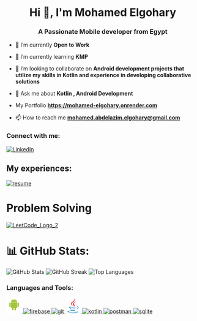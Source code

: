 
<h1 align="center">Hi 👋, I'm Mohamed Elgohary</h1>
<h3 align="center">A Passionate Mobile developer from Egypt</h3>

- 🔭 I’m currently **Open to Work**

- 🌱 I’m currently learning **KMP**

- 👯 I’m looking to collaborate on **Android development projects that utilize my skills in Kotlin and experience in developing collaborative solutions**

- 💬 Ask me about **Kotlin , Android Development**

- My Portfolio **https://mohamed-elgohary.onrender.com**

- 📫 How to reach me **mohamed.abdelazim.elgohary@gmail.com**
<h3 align="left">Connect with me:</h3>
<p align="left">

  [![LinkedIn](https://img.shields.io/badge/LinkedIn-%230077B5.svg?logo=linkedin&logoColor=white)](https://www.linkedin.com/in/mohamed-elgohary8)

<h2 align="left">My experiences:</h2>
<p align="left">
  
[![resume](https://github.com/nomi811/clickable-icons-to-readme/assets/87489620/a46f5ac0-c37d-46ad-97e3-d1991b2c90ca)
](https://www.canva.com/design/DAFweHjHgvo/U4kr7aIQ5jIbWmEg-Oj-2A/edit?utm_content=DAFweHjHgvo&utm_campaign=designshare&utm_medium=link2&utm_source=sharebutton)


<h1 align="left">Problem Solving</h1>
<p align="left">
  
  [![LeetCode_Logo_2](https://github.com/nomi811/clickable-icons-to-readme/assets/87489620/21894d4d-10bf-46d5-8f8b-995b03c1a789)](https://leetcode.com/u/mohamedelgohary88/)


# 📊 GitHub Stats:
![GitHub Stats](https://github-readme-stats.vercel.app/api?username=MohamedElgohary88&theme=dark&hide_border=false&include_all_commits=false&count_private=false)
![GitHub Streak](https://github-readme-streak-stats.herokuapp.com/?user=MohamedElgohary88&theme=dark&hide_border=false)
![Top Languages](https://github-readme-stats.vercel.app/api/top-langs/?username=MohamedElgohary88&theme=dark&hide_border=false&include_all_commits=false&count_private=false&layout=compact)


<h3 align="left">Languages and Tools:</h3>
<p align="left"> <a href="https://developer.android.com" target="_blank" rel="noreferrer"> <img src="https://raw.githubusercontent.com/devicons/devicon/master/icons/android/android-original-wordmark.svg" alt="android" width="40" height="40"/> </a> <a href="https://firebase.google.com/" target="_blank" rel="noreferrer"> <img src="https://www.vectorlogo.zone/logos/firebase/firebase-icon.svg" alt="firebase" width="40" height="40"/> </a> <a href="https://git-scm.com/" target="_blank" rel="noreferrer"> <img src="https://www.vectorlogo.zone/logos/git-scm/git-scm-icon.svg" alt="git" width="40" height="40"/> </a> <a href="https://www.java.com" target="_blank" rel="noreferrer"> <img src="https://raw.githubusercontent.com/devicons/devicon/master/icons/java/java-original.svg" alt="java" width="40" height="40"/> </a> <a href="https://kotlinlang.org" target="_blank" rel="noreferrer"> <img src="https://www.vectorlogo.zone/logos/kotlinlang/kotlinlang-icon.svg" alt="kotlin" width="40" height="40"/> </a> <a href="https://postman.com" target="_blank" rel="noreferrer"> <img src="https://www.vectorlogo.zone/logos/getpostman/getpostman-icon.svg" alt="postman" width="40" height="40"/> </a> <a href="https://www.sqlite.org/" target="_blank" rel="noreferrer"> <img src="https://www.vectorlogo.zone/logos/sqlite/sqlite-icon.svg" alt="sqlite" width="40" height="40"/> </a> </p>
